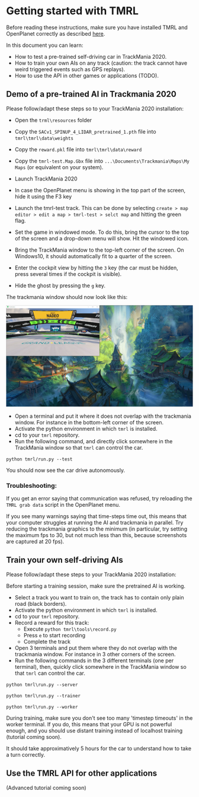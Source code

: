 # Getting started with TMRL

Before reading these instructions, make sure you have installed TMRL and OpenPlanet correctly as described [here](docs/Install.md).

In this document you can learn:
- How to test a pre-trained self-driving car in TrackMania 2020.
- How to train your own AIs on any track (caution: the track cannot have weird triggered events such as GPS replays).
- How to use the API in other games or applications (TODO).

## Demo of a pre-trained AI in Trackmania 2020

Please follow/adapt these steps so to your TrackMania 2020 installation:

- Open the `trml\resources` folder
- Copy the `SACv1_SPINUP_4_LIDAR_pretrained_1.pth` file into `tmrl\tmrl\data\weights`
- Copy the `reward.pkl` file into `tmrl\tmrl\data\reward`
- Copy the `tmrl-test.Map.Gbx` file into `...\Documents\Trackmania\Maps\My Maps` (or equivalent on your system).
- Launch TrackMania 2020
- In case the OpenPlanet menu is showing in the top part of the screen, hide it using the F3 key
- Launch the tmrl-test track. This can be done by selecting `create > map editor > edit a map > tmrl-test > selct map` and hitting the green flag.
- Set the game in windowed mode. To do this, bring the cursor to the top of the screen and a drop-down menu will show. Hit the windowed icon.
- Bring the TrackMania window to the top-left corner of the screen. On Windows10, it should automatically fit to a quarter of the screen.

- Enter the cockpit view by hitting the `3` key (the car must be hidden, press several times if the cockpit is visible).
- Hide the ghost by pressing the `g` key.

The trackmania window should now look like this:

![screenshot1](img/screenshot1.PNG)

- Open a terminal and put it where it does not overlap with the trackmania window.
For instance in the bottom-left corner of the screen.
- Activate the python environment in which `tmrl` is installed.
- cd to your `tmrl` repository.
- Run the following command, and directly click somewhere in the TrackMania window so that `tmrl` can control the car.
```shell
python tmrl/run.py --test
```

You should now see the car drive autonomously.

### Troubleshooting:
If you get an error saying that communication was refused, try reloading the `TMRL grab data` script in the OpenPlanet menu.

If you see many warnings saying that time-steps time out, this means that your computer struggles at running the AI and trackmania in parallel.
Try reducing the trackmania graphics to the minimum (in particular, try setting the maximum fps to 30, but not much less than this, because screenshots are captured at 20 fps).


## Train your own self-driving AIs

Please follow/adapt these steps to your TrackMania 2020 installation:

Before starting a training session, make sure the pretrained AI is working.

- Select a track you want to train on, the track has to contain only plain road (black borders).
- Activate the python environment in which `tmrl` is installed.
- cd to your `tmrl` repository.
- Record a reward for this track:
  - Execute `python tmrl\tools\record.py`
  - Press `e` to start recording
  - Complete the track
- Open 3 terminals and put them where they do not overlap with the trackmania window.
For instance in 3 other corners of the screen.
- Run the following commands in the 3 different terminals (one per terminal), then, quickly click somewhere in the TrackMania window so that `tmrl` can control the car.
```shell
python tmrl\run.py --server
```
```shell
python tmrl\run.py --trainer
```
```shell
python tmrl\run.py --worker
```

During training, make sure you don't see too many 'timestep timeouts' in the worker terminal.
If you do, this means that your GPU is not powerful enough, and you should use distant training instead of localhost training (tutorial coming soon).

It should take approximatively 5 hours for the car to understand how to take a turn correctly.

## Use the TMRL API for other applications

(Advanced tutorial coming soon)


